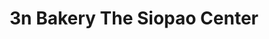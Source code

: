 ---
title: "3n Bakery The Siopao Center"
url: /naga-city/3n-bakery-the-siopao-center/
shop: bakery
---